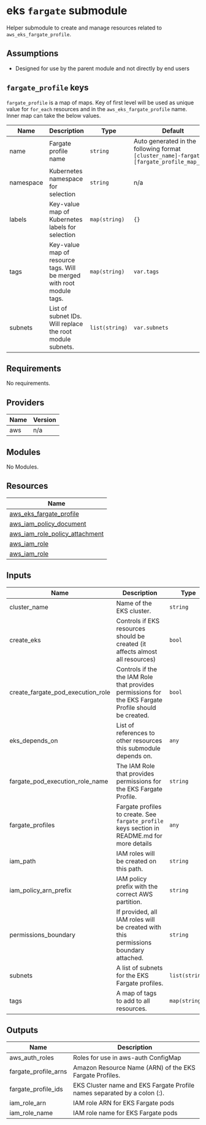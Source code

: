 # eks `fargate` submodule

Helper submodule to create and manage resources related to `aws_eks_fargate_profile`.

## Assumptions
* Designed for use by the parent module and not directly by end users

## `fargate_profile` keys
`fargate_profile` is a map of maps. Key of first level will be used as unique value for `for_each` resources and in the `aws_eks_fargate_profile` name. Inner map can take the below values.

| Name | Description | Type | Default | Required |
|------|-------------|------|---------|:--------:|
| name | Fargate profile name | `string` | Auto generated in the following format `[cluster_name]-fargate-[fargate_profile_map_key]`| no |
| namespace | Kubernetes namespace for selection | `string` | n/a | yes |
| labels | Key-value map of Kubernetes labels for selection | `map(string)` | `{}` | no |
| tags | Key-value map of resource tags. Will be merged with root module tags. | `map(string)` | `var.tags` | no |
| subnets | List of subnet IDs. Will replace the root module subnets. | `list(string)` | `var.subnets` | no |

<!-- BEGINNING OF PRE-COMMIT-TERRAFORM DOCS HOOK -->
## Requirements

No requirements.

## Providers

| Name | Version |
|------|---------|
| aws | n/a |

## Modules

No Modules.

## Resources

| Name |
|------|
| [aws_eks_fargate_profile](https://registry.terraform.io/providers/hashicorp/aws/latest/docs/resources/eks_fargate_profile) |
| [aws_iam_policy_document](https://registry.terraform.io/providers/hashicorp/aws/latest/docs/data-sources/iam_policy_document) |
| [aws_iam_role_policy_attachment](https://registry.terraform.io/providers/hashicorp/aws/latest/docs/resources/iam_role_policy_attachment) |
| [aws_iam_role](https://registry.terraform.io/providers/hashicorp/aws/latest/docs/data-sources/iam_role) |
| [aws_iam_role](https://registry.terraform.io/providers/hashicorp/aws/latest/docs/resources/iam_role) |

## Inputs

| Name | Description | Type | Default | Required |
|------|-------------|------|---------|:--------:|
| cluster\_name | Name of the EKS cluster. | `string` | n/a | yes |
| create\_eks | Controls if EKS resources should be created (it affects almost all resources) | `bool` | `true` | no |
| create\_fargate\_pod\_execution\_role | Controls if the the IAM Role that provides permissions for the EKS Fargate Profile should be created. | `bool` | `true` | no |
| eks\_depends\_on | List of references to other resources this submodule depends on. | `any` | `null` | no |
| fargate\_pod\_execution\_role\_name | The IAM Role that provides permissions for the EKS Fargate Profile. | `string` | `null` | no |
| fargate\_profiles | Fargate profiles to create. See `fargate_profile` keys section in README.md for more details | `any` | `{}` | no |
| iam\_path | IAM roles will be created on this path. | `string` | `"/"` | no |
| iam\_policy\_arn\_prefix | IAM policy prefix with the correct AWS partition. | `string` | n/a | yes |
| permissions\_boundary | If provided, all IAM roles will be created with this permissions boundary attached. | `string` | `null` | no |
| subnets | A list of subnets for the EKS Fargate profiles. | `list(string)` | `[]` | no |
| tags | A map of tags to add to all resources. | `map(string)` | `{}` | no |

## Outputs

| Name | Description |
|------|-------------|
| aws\_auth\_roles | Roles for use in aws-auth ConfigMap |
| fargate\_profile\_arns | Amazon Resource Name (ARN) of the EKS Fargate Profiles. |
| fargate\_profile\_ids | EKS Cluster name and EKS Fargate Profile names separated by a colon (:). |
| iam\_role\_arn | IAM role ARN for EKS Fargate pods |
| iam\_role\_name | IAM role name for EKS Fargate pods |
<!-- END OF PRE-COMMIT-TERRAFORM DOCS HOOK -->
